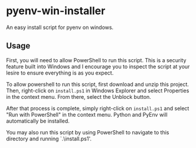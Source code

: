 # pyenv-win-installer

An easy install script for pyenv on windows.

## Usage

First, you will need to allow PowerShell to run this script. This is a security feature built into Windows and I encourage you to inspect the script at your lesire to ensure everything is as you expect.

To allow powershell to run this script, first download and unzip this project. Then, right-click on `install.ps1` in Windows Explorer and select Properties in the context menu. From there, select the Unblock button.

After that process is complete, simply right-click on `install.ps1` and select "Run with PowerShell" in the context menu. Python and PyEnv will automatically be installed.

You may also run this script by using PowerShell to navigate to this directory and running `.\install.ps1'.